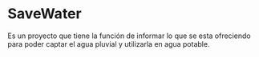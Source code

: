 # SaveWater
Es un proyecto que tiene la función de informar lo que se esta ofreciendo para poder captar el agua pluvial y utilizarla en agua potable.
